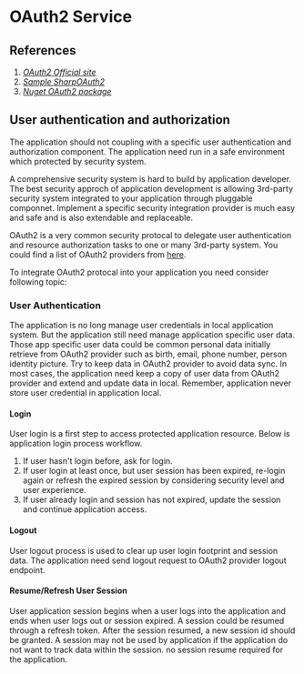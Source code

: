 ﻿# OAuth2 Service

## References

1. [*OAuth2 Official site*](https://oauth.net/2/)
2. [*Sample SharpOAuth2*](https://github.com/ghorsey/SharpOAuth2)
3. [*Nuget OAuth2 package*](https://www.nuget.org/packages/OAuth2)



## User authentication and authorization

The application should not coupling with a specific user authentication and authorization component. The application need run in a safe environment which protected by security system.

A comprehensive security system is hard to build by application developer. The best security approch of application development is allowing 3rd-party security system integrated to your application through pluggable componnet.
Implement a specific security integration provider is much easy and safe and is also extendable and replaceable.

OAuth2 is a very common security protocal to delegate user authentication and resource authorization tasks to one or many 3rd-party system. You could find a list of OAuth2 providers from [here](https://en.wikipedia.org/wiki/List_of_OAuth_providers).

To integrate OAuth2 protocal into your application you need consider following topic:

### User Authentication

The application is no long manage user credentials in local application system. But the application still need manage application specific user data. Those app specific user data could be common personal data initially retrieve from OAuth2 provider such as birth, email, phone number, person identity picture.
Try to keep data in OAuth2 provider to avoid data sync. In most cases, the application need keep a copy of user data from OAuth2 provider and extend and update data in local.
Remember, application never store user credential in application local.

#### Login

User login is a first step to access protected application resource. Below is application login process workflow.

1. If user hasn't login before, ask for login. 
2. If user login at least once, but user session has been expired, re-login again or refresh the expired session by considering security level and user experience.
3. If user already login and session has not expired, update the session and continue application access.

#### Logout

User logout process is used to clear up user login footprint and session data. The application need send logout request to OAuth2 provider logout endpoint.

#### Resume/Refresh User Session

User application session begins when a user logs into the application and ends when user logs out or session expired. A session could be resumed through a refresh token.
After the session resumed, a new session id should be granted. 
A session may not be used by application if the application do not want to track data within the session. no session resume required for the application.



